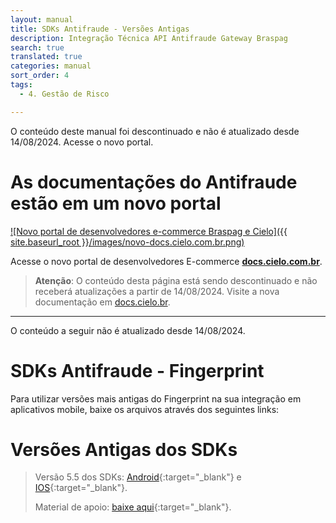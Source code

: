 ```yaml
---
layout: manual
title: SDKs Antifraude - Versões Antigas
description: Integração Técnica API Antifraude Gateway Braspag
search: true
translated: true
categories: manual
sort_order: 4
tags:
  - 4. Gestão de Risco

---
```


<aside class="warning"> O conteúdo deste manual foi descontinuado e não é atualizado desde 14/08/2024. Acesse o novo portal.</aside>

# As documentações do Antifraude estão em um novo portal

[![Novo portal de desenvolvedores e-commerce Braspag e Cielo]({{ site.baseurl_root }}/images/novo-docs.cielo.com.br.png)](https://docs.cielo.com.br/risco)

Acesse o novo portal de desenvolvedores E-commerce **[docs.cielo.com.br](https://docs.cielo.com.br)**.

> **Atenção**: O conteúdo desta página está sendo descontinuado e não receberá atualizações a partir de 14/08/2024. Visite a nova documentação em [docs.cielo.br](https://docs.cielo.com.br/risco/docs/fingerprint-cybersource).

--------------------------------------------------------------------------------------------------------------------------

<aside class="warning"> O conteúdo a seguir não é atualizado desde 14/08/2024.</aside>

# SDKs Antifraude - Fingerprint

Para utilizar versões mais antigas do Fingerprint na sua integração em aplicativos mobile, baixe os arquivos através dos seguintes links:

# Versões Antigas dos SDKs

> Versão 5.5 dos SDKs: [Android](https://github.com/Braspag/braspag.github.io/raw/bf88c72d069e15925b13227ce653df931f275d1d/files/braspag/antifraude/cybersource-androidsdk-fingerprint-v5.0.96.zip){:target="_blank"} e [IOS](https://github.com/Braspag/braspag.github.io/raw/bf88c72d069e15925b13227ce653df931f275d1d/files/braspag/antifraude/cybersource-iossdk-fingerprint-v5.0.32.zip){:target="_blank"}.
> 
> Material de apoio: [baixe aqui](https://github.com/Braspag/braspag.github.io/raw/bf88c72d069e15925b13227ce653df931f275d1d/files/braspag/antifraude/DecisionManagerDeviceFingerprint_v5.pdf){:target="_blank"}.
